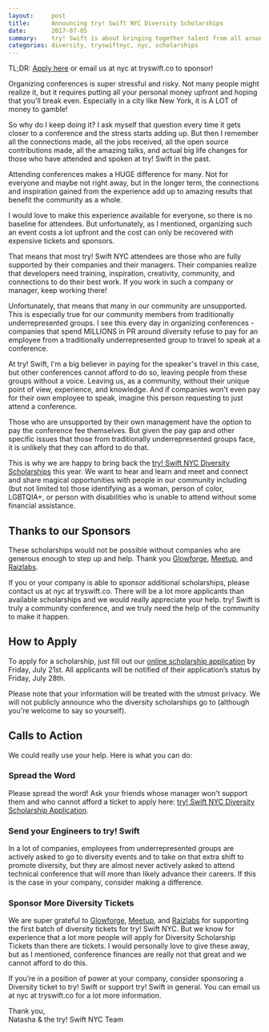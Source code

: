 ```yaml
---
layout:     post
title:      Announcing try! Swift NYC Diversity Scholarships
date:       2017-07-05
summary:    try! Swift is about bringing together talent from all around the world, and we want to make sure everyone is included!
categories: diversity, tryswiftnyc, nyc, scholarships
---
```

TL;DR: [Apply here](https://goo.gl/forms/bE2SxGNYMkmbMXGn2) or email us at nyc at tryswift.co to sponsor!

Organizing conferences is super stressful and risky. Not many people might realize it, but it requires putting all your personal money upfront and hoping that you'll break even. Especially in a city like New York, it is A LOT of money to gamble!

So why do I keep doing it? I ask myself that question every time it gets closer to a conference and the stress starts adding up. But then I remember all the connections made, all the jobs received, all the open source contributions made, all the amazing talks, and actual big life changes for those who have attended and spoken at try! Swift in the past.

Attending conferences makes a HUGE difference for many. Not for everyone and maybe not right away, but in the longer term, the connections and inspiration gained from the experience add up to amazing results that benefit the community as a whole.

I would love to make this experience available for everyone, so there is no baseline for attendees. But unfortunately, as I mentioned, organizing such an event costs a lot upfront and the cost can only be recovered with expensive tickets and sponsors.

That means that most try! Swift NYC attendees are those who are fully supported by their companies and their managers. Their companies realize that developers need training, inspiration, creativity, community, and connections to do their best work. If you work in such a company or manager, keep working there!

Unfortunately, that means that many in our community are unsupported. This is especially true for our community members from traditionally underrepresented groups. I see this every day in organizing conferences - companies that spend MILLIONS in PR around diversity refuse to pay for an employee from a traditionally underrepresented group to travel to speak at a conference.

At try! Swift, I'm a big believer in paying for the speaker's travel in this case, but other conferences cannot afford to do so, leaving people from these groups without a voice. Leaving us, as a community, without their unique point of view, experience, and knowledge. And if companies won't even pay for their own employee to speak, imagine this person requesting to just attend a conference.

Those who are unsupported by their own management have the option to pay the conference fee themselves. But given the pay gap and other specific issues that those from traditionally underrepresented groups face, it is unlikely that they can afford to do that.

This is why we are happy to bring back the [try! Swift NYC Diversity Scholarships](https://goo.gl/forms/f8ojMXvBiwhd0Ycy2) this year. We want to hear and learn and meet and connect and share magical opportunities with people in our community including (but not limited to) those identifying as a woman, person of color, LGBTQIA+, or person with disabilities who is unable to attend without some financial assistance.

## Thanks to our Sponsors

These scholarships would not be possible without companies who are generous enough to step up and help. Thank you [Glowforge](https://glowforge.com/), [Meetup](https://www.meetup.com/), and [Raizlabs](https://www.raizlabs.com/).

If you or your company is able to sponsor additional scholarships, please contact us at nyc at tryswift.co. There will be a lot more applicants than available scholarships and we would really appreciate your help. try! Swift is truly a community conference, and we truly need the help of the community to make it happen.

## How to Apply

To apply for a scholarship, just fill out our [online scholarship application](https://goo.gl/forms/AOqP91MljTKMaLRp2) by Friday, July 21st. All applicants will be notified of their application’s status by Friday, July 28th.

Please note that your information will be treated with the utmost privacy. We will not publicly announce who the diversity scholarships go to (although you're welcome to say so yourself).

## Calls to Action
We could really use your help. Here is what you can do:

### Spread the Word
Please spread the word! Ask your friends whose manager won't support them and who cannot afford a ticket to apply here: [try! Swift NYC Diversity Scholarship Application](https://goo.gl/forms/nqTbNHKKUN8Y8Vyz2).

### Send your Engineers to try! Swift
In a lot of companies, employees from underrepresented groups are actively asked to go to diversity events and to take on that extra shift to promote diversity, but they are almost never actively asked to attend technical conference that will more than likely advance their careers. If this is the case in your company, consider making a difference.

### Sponsor More Diversity Tickets
We are super grateful to [Glowforge](https://glowforge.com/), [Meetup](https://www.meetup.com/), and [Raizlabs](https://www.raizlabs.com/) for supporting the first batch of diversity tickets for try! Swift NYC. But we know for experience that a lot more people will apply for Diversity Scholarship Tickets than there are tickets. I would personally love to give these away, but as I mentioned, conference finances are really not that great and we cannot afford to do this.

If you’re in a position of power at your company, consider sponsoring a Diversity ticket to try! Swift or support try! Swift in general. You can email us at nyc at tryswift.co for a lot more information.

Thank you,<br/>
Natasha & the try! Swift NYC Team
